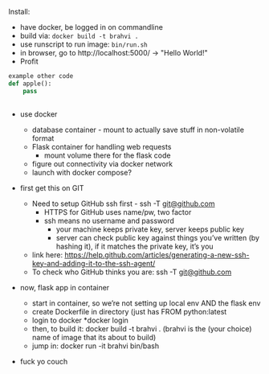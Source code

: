 Install:
- have docker, be logged in on commandline
- build via: `docker build -t brahvi .`
- use runscript to run image: `bin/run.sh`
- in browser, go to http://localhost:5000/ -> "Hello World!"
- Profit

```python
example other code
def apple():
    pass
    
```



* use docker
    * database container - mount to actually save stuff in non-volatile format 
    * Flask container for handling web requests
        * mount volume there for the flask code 
    * figure out connectivity via docker network
    * launch with docker compose?

* first get this on GIT
    * Need to setup GitHub ssh first -  ssh -T git@github.com
        * HTTPS for GitHub uses name/pw, two factor
        * ssh means no username and password
            * your machine keeps private key, server keeps public key
            * server can check public key against things you’ve written (by hashing it), if it matches the private key, it’s you
    * link here: https://help.github.com/articles/generating-a-new-ssh-key-and-adding-it-to-the-ssh-agent/
    * To check who GitHub thinks you are:   ssh -T git@github.com

* now, flask app in container
    * start in container, so we’re not setting up local env AND the flask env
    * create Dockerfile in directory (just has FROM python:latest
    * login to docker
        *docker login
    * then, to build it:  docker build -t brahvi . (brahvi is the (your choice) name of image that its about to build)
    * jump in: docker run -it brahvi bin/bash

* fuck yo couch


